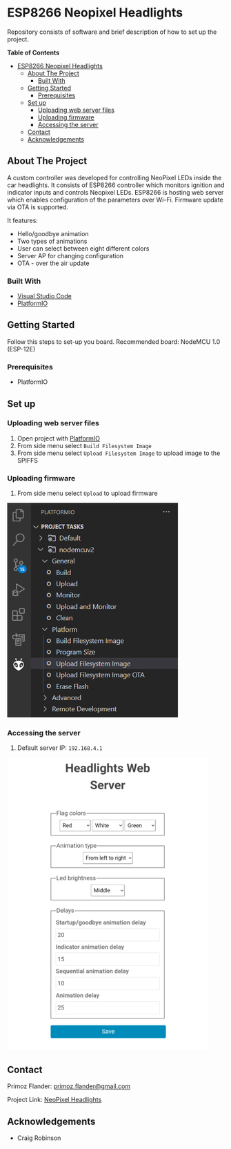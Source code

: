 # ESP8266 Neopixel Headlights

Repository consists of software and brief description of how to set up the project.

**Table of Contents**

- [ESP8266 Neopixel Headlights](#ESP8266-Neopixel-Headlights)
  * [About The Project](#about-the-project)
    + [Built With](#built-with)
  * [Getting Started](#getting-started)
    + [Prerequisites](#prerequisites)
  * [Set up](#installation)
    + [Uploading web server files](#uploading-web-server-files)
    + [Uploading firmware](#uploading-firmware)
    + [Accessing the server](#accessing-the-server)
  * [Contact](#contact)
  * [Acknowledgements](#acknowledgements)

## About The Project

A custom controller was developed for controlling NeoPixel LEDs inside the car headlights. It consists of ESP8266 controller which monitors ignition and indicator inputs and controls Neopixel LEDs. ESP8266 is hosting web server which enables configuration of the parameters over Wi-Fi. Firmware update via OTA is supported.

It features:
* Hello/goodbye animation
* Two types of animations
* User can select between eight different colors
* Server AP for changing configuration
* OTA - over the air update

### Built With

* [Visual Studio Code](https://code.visualstudio.com)
* [PlatformIO](https://platformio.org)

## Getting Started

Follow this steps to set-up you board. Recommended board: NodeMCU 1.0 (ESP-12E)

### Prerequisites

* PlatformIO


## Set up

### Uploading web server files

1. Open project with [PlatformIO](https://platformio.org)
2. From side menu select `Build Filesystem Image`
3. From side menu select `Upload Filesystem Image` to upload image to the SPIFFS

### Uploading firmware

1. From side menu select `Upload` to upload firmware

![pio](docs/images/spiffs.PNG)

### Accessing the server

1. Default server IP: `192.168.4.1`

![server](docs/images/server.PNG)

## Contact

Primoz Flander: primoz.flander@gmail.com

Project Link: [NeoPixel Headlights](https://github.com/primozflander/esp_neopixel_headlight)



## Acknowledgements
* Craig Robinson
